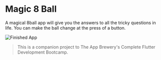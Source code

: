 # Magic 8 Ball

A magical 8ball app will give you the answers to all the tricky questions in life. You can make the ball change at the press of a button.


![Finished App](https://github.com/londonappbrewery/Images/blob/master/8-ball-flutter-gif.gif)

>This is a companion project to The App Brewery's Complete Flutter Development Bootcamp.